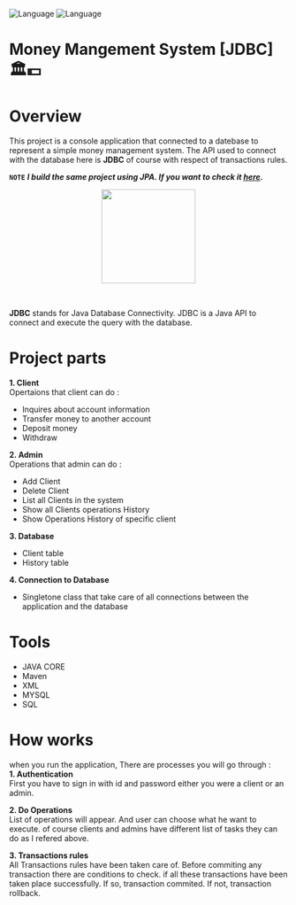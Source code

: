 ![Language](https://img.shields.io/badge/language-Java%20-blue.svg)
![Language](https://img.shields.io/badge/language-SQL%20-red.svg)

# Money Mangement System [JDBC] 🏛💵


# Overview
This project is a console application that connected to a datebase to represent a simple money management system. The API used to connect with the database here is **JDBC** of course with respect of transactions rules.<br>

**`NOTE`** ***I build the same project using JPA. If you want to check it [here](https://github.com/mohamed0tarek/JPA--Money-Management-system/).***<br>

<p align="center">
  <img height=170  src="https://images.idgesg.net/images/article/2022/05/what-is-jdbc-fig1-100927559-large.jpg?auto=webp&quality=85,70">
</p>
<br>

**JDBC** stands for Java Database Connectivity. JDBC is a Java API to connect and execute the query with the database.


# Project parts
**1. Client** <br>
Opertaions that client can do :
   - Inquires about account information
   - Transfer money to another account
   - Deposit money
   - Withdraw
  

**2. Admin** <br>
Operations that admin can do :
   - Add Client
   - Delete Client
   - List all Clients in the system 
   - Show all Clients operations History
   - Show Operations History of specific client
   
**3. Database** <br>
 - Client table
 - History table
 
 **4. Connection to Database** <br>
  - Singletone class that take care of all connections between the application and the database

# Tools
* JAVA CORE
* Maven
* XML
* MYSQL
* SQL

# How works
when you run the application, There are processes you will go through : <br>
**1. Authentication** <br>
First you have to sign in with id and password either you were a client or an admin.

**2. Do Operations** <br>
List of operations will appear. And user can choose what he want to execute. of course clients and admins have different list of tasks they can do as I refered above.

**3. Transactions rules** <br>
All Transactions rules have been taken care of. Before commiting any transaction there are conditions to check. if all these transactions have been taken place successfully. If so, transaction commited. If not, transaction rollback.

